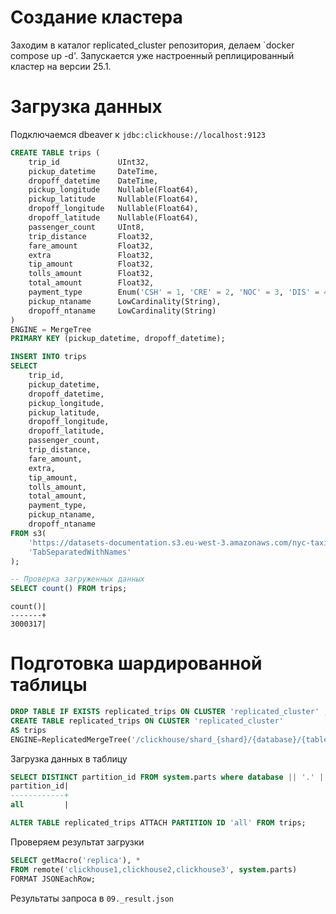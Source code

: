 # Создание кластера

Заходим в каталог replicated_cluster репозитория, делаем `docker compose up -d'. Запускается уже настроенный реплицированный кластер на версии 25.1.

# Загрузка данных

Подключаемся dbeaver к `jdbc:clickhouse://localhost:9123`

```sql
CREATE TABLE trips (
    trip_id             UInt32,
    pickup_datetime     DateTime,
    dropoff_datetime    DateTime,
    pickup_longitude    Nullable(Float64),
    pickup_latitude     Nullable(Float64),
    dropoff_longitude   Nullable(Float64),
    dropoff_latitude    Nullable(Float64),
    passenger_count     UInt8,
    trip_distance       Float32,
    fare_amount         Float32,
    extra               Float32,
    tip_amount          Float32,
    tolls_amount        Float32,
    total_amount        Float32,
    payment_type        Enum('CSH' = 1, 'CRE' = 2, 'NOC' = 3, 'DIS' = 4, 'UNK' = 5),
    pickup_ntaname      LowCardinality(String),
    dropoff_ntaname     LowCardinality(String)
)
ENGINE = MergeTree
PRIMARY KEY (pickup_datetime, dropoff_datetime);

INSERT INTO trips
SELECT
    trip_id,
    pickup_datetime,
    dropoff_datetime,
    pickup_longitude,
    pickup_latitude,
    dropoff_longitude,
    dropoff_latitude,
    passenger_count,
    trip_distance,
    fare_amount,
    extra,
    tip_amount,
    tolls_amount,
    total_amount,
    payment_type,
    pickup_ntaname,
    dropoff_ntaname
FROM s3(
    'https://datasets-documentation.s3.eu-west-3.amazonaws.com/nyc-taxi/trips_{0..2}.gz',
    'TabSeparatedWithNames'
);

-- Проверка загруженных данных
SELECT count() FROM trips;
```
```
count()|
-------+
3000317|
```

# Подготовка шардированной таблицы

```sql
DROP TABLE IF EXISTS replicated_trips ON CLUSTER 'replicated_cluster' ;
CREATE TABLE replicated_trips ON CLUSTER 'replicated_cluster'
AS trips 
ENGINE=ReplicatedMergeTree('/clickhouse/shard_{shard}/{database}/{table}','{replica}');
```

Загрузка данных в таблицу
```sql
SELECT DISTINCT partition_id FROM system.parts where database || '.' || table == 'default.rips';
partition_id|
------------+
all         |

ALTER TABLE replicated_trips ATTACH PARTITION ID 'all' FROM trips;
```

Проверяем результат загрузки

```sql
SELECT getMacro('replica'), *
FROM remote('clickhouse1,clickhouse2,clickhouse3', system.parts)
FORMAT JSONEachRow;
```

Результаты запроса в `09._result.json`
